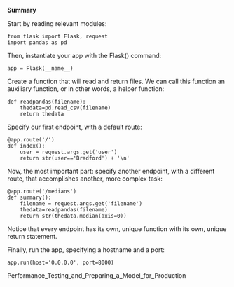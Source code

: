 **Summary**

Start by reading relevant modules:

```
from flask import Flask, request
import pandas as pd
```

Then, instantiate your app with the Flask() command:
```
app = Flask(__name__)
```
Create a function that will read and return files. We can call this function an auxiliary function, or in other words, a helper function:
```
def readpandas(filename):
    thedata=pd.read_csv(filename)
    return thedata
```
Specify our first endpoint, with a default route:
```
@app.route('/')
def index():
    user = request.args.get('user')
    return str(user=='Bradford') + '\n'   
```
Now, the most important part: specify another endpoint, with a different route, that accomplishes another, more complex task:
```
@app.route('/medians')
def summary():
    filename = request.args.get('filename')  
    thedata=readpandas(filename)
    return str(thedata.median(axis=0))
```
Notice that every endpoint has its own, unique function with its own, unique return statement.

Finally, run the app, specifying a hostname and a port:
```
app.run(host='0.0.0.0', port=8000)
```

Performance_Testing_and_Preparing_a_Model_for_Production

